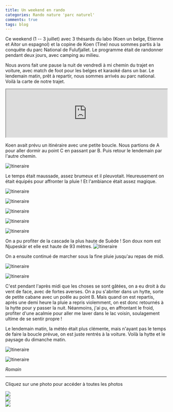 ```yaml
---
title: Un weekend en rando
categories: Rando nature 'parc naturel'
comments: true
tags: blog
---
```


Ce weekend (1 -- 3 juillet) avec 3 thésards du labo (Koen un belge, Etienne et
Aitor un espagnol) et la copine de Koen (Tine) nous sommes partis à la conquête du parc National de
Fulufjallet. Le programme était de randonner pendant deux jours, avec camping
au milieu.

Nous avons fait une pause la nuit de vendredi à mi chemin du trajet en voiture,
avec match de foot pour les belges et karaoké dans un bar. Le lendemain matin,
prêt à repartir, nous sommes arrivés au parc national. Voilà la carte de notre
trajet.

<iframe src="https://www.google.com/maps/embed?pb=!1m34!1m12!1m3!1d2850091.2853928907!2d12.654561533405607!3d60.443814949229065!2m3!1f0!2f0!3f0!3m2!1i1024!2i768!4f13.1!4m19!3e0!4m5!1s0x465f763119640bcb%3A0xa80d27d3679d7766!2sStockholm%2C+Su%C3%A8de!3m2!1d59.329323499999994!2d18.0685808!4m5!1s0x466764d555730ac5%3A0x8d6ff2a697970634!2zRmFsdW4sIFN1w6hkZQ!3m2!1d60.60646!2d15.635499999999999!4m5!1s0x46690bb5d33b0c01%3A0x504f1bab4347c565!2sParc+national+de+Fulufj%C3%A4llet%2C+Su%C3%A8de!3m2!1d61.547290499999995!2d12.7529779!5e0!3m2!1sfr!2sfr!4v1467713054178" width="100%"></iframe>

Koen avait prévu un itinéraire avec une petite boucle.
Nous partions de A pour aller dormir au point C en passant par B. Puis retour
le lendemain par l'autre chemin.

![Itineraire](/dl/photos/rando1.jpg)

Le temps était maussade, assez brumeux et il pleuvotait. Heureusement on était
équipés pour affronter la pluie ! Et l'ambiance était assez magique.

![Itineraire](/dl/photos/rando2.jpg)

![Itineraire](/dl/photos/rando4.jpg)

![Itineraire](/dl/photos/rando5.jpg)

![Itineraire](/dl/photos/rando6.jpg)

![Itineraire](/dl/photos/rando7.jpg)

On a pu profiter de la cascade la plus haute de Suède ! Son doux nom est Njupeskär
et elle est haute de 93 mètres.
![Itineraire](/dl/photos/rando8.jpg)

On a ensuite continué de marcher sous la fine pluie jusqu'au repas de midi.

![Itineraire](/dl/photos/rando10.jpg)

![Itineraire](/dl/photos/rando11.jpg)

C'est pendant l'après midi que les choses se sont gâtées, on a eu droit à du vent de face,
avec de fortes averses. On a pu s'abriter dans un hytte, sorte de petite cabane avec un poêle
au point B. Mais quand on est repartis, après une demi heure la pluie a repris violemment, on est donc
retournés à la hytte pour y passer la nuit. Néanmoins, j'ai pu, en affrontant le froid,
profiter d'une acalmie pour aller me laver dans le lac voisin, soulagement ultime de se sentir propre !

Le lendemain matin, la météo était plus clémente, mais n'ayant pas le temps de
faire la boucle prévue, on est juste rentrés à la voiture.
Voilà la hytte et le paysage du dimanche matin.

![Itineraire](/dl/photos/rando12.jpg)

![Itineraire](/dl/photos/rando13.jpg)

*Romain*

<hr>
<p>Cliquez sur une photo pour accéder à toutes les photos</p>
<section class="row">
<div class="col-xs-6 col-sm-4 col-md-4 ">
  <a href="/photos/2016-07-01-WE-rando-photos.html" class="thumbnail">
    <img src="/photos/2016-07-01-WE-rando/1.jpg" class="img-rounded">
  </a>
</div>
<div class="col-xs-6 col-sm-4 col-md-4 ">
  <a href="/photos/2016-07-01-WE-rando-photos.html" class="thumbnail">
    <img src="/photos/2016-07-01-WE-rando/2.jpg" class="img-rounded">
  </a>
</div>
<div class="col-xs-6 col-sm-4 col-md-4 ">
  <a href="/photos/2016-07-01-WE-rando-photos.html" class="thumbnail">
    <img src="/photos/2016-07-01-WE-rando/3.jpg" class="img-rounded">
  </a>
</div>
</section>

